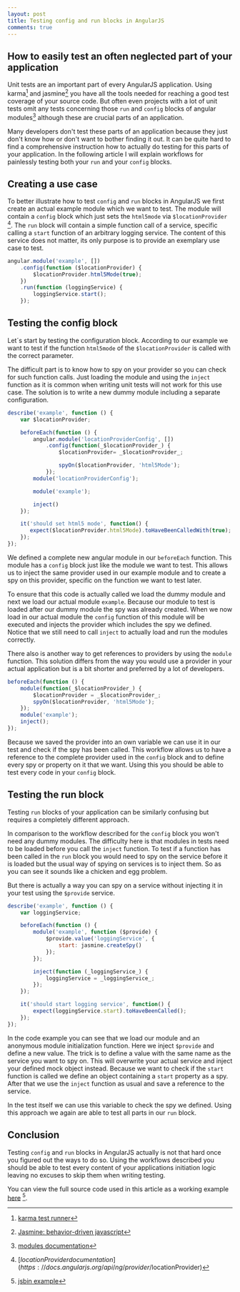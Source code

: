 ```yaml
---
layout: post
title: Testing config and run blocks in AngularJS
comments: true
---
```


## How to easily test an often neglected part of your application
Unit tests are an important part of every AngularJS application. Using karma[^ karma] and jasmine[^jasmine] you have all the tools needed for reaching a good test coverage of your source code. But often even projects with a lot of unit tests omit any tests concerning those `run` and `config` blocks of angular modules[^ angularjs modules documentation] although these are crucial parts of an application.

Many developers don't test these parts of an application because they just don't know how or don't want to bother finding it out. It can be quite hard to find a comprehensive instruction how to actually do testing for this parts of your application. In the following article I will explain workflows for painlessly testing both your `run` and your `config` blocks.

## Creating a use case
To better illustrate how to test `config` and `run` blocks in AngularJS we first create an actual example module which we want to test. The module will contain a `config` block which just sets the `html5mode` via `$locationProvider` [^ angularjs locationprovider documentation]. The `run` block will contain a simple function call of a service, specific calling a `start` function of an arbitrary logging service. The content of this service does not matter, its only purpose is to provide an exemplary use case to test. 

```js
angular.module('example', [])
	.config(function ($locationProvider) {
		$locationProvider.html5Mode(true);
	})
	.run(function (loggingService) {
		loggingService.start();
	});
```

## Testing the config block
Let´s start by testing the configuration block. According to our example we want to test if the function `html5mode` of the `$locationProvider` is called with the correct parameter.

The difficult part is to know how to spy on your provider so you can check for such function calls. Just loading the module and using the `inject` function as it is common when writing unit tests will not work for this use case. The solution is to write a new dummy module including a separate configuration.

```js
describe('example', function () {
	var $locationProvider;

	beforeEach(function () {
		angular.module('locationProviderConfig', [])
            .config(function(_$locationProvider_) {
                $locationProvider= _$locationProvider_;

                spyOn($locationProvider, 'html5Mode');
            });
        module('locationProviderConfig');

		module('example');

		inject()
	});

	it('should set html5 mode', function() {
       expect($locationProvider.html5Mode).toHaveBeenCalledWith(true);
    });
});
```

We defined a complete new angular module in our `beforeEach` function. This module has a `config` block just like the module we want to test. This allows us to inject the same provider used in our example module and to create a spy on this provider, specific on the function we want to test later.

To ensure that this code is actually called we load the dummy module and next we load our actual module `example`. Because our module to test is loaded after our dummy module the spy was already created. When we now load in our actual module the `config` function of this module will be executed and injects the provider which includes the spy we defined.  Notice that we still need to call `inject` to actually load and run the modules correctly.

There also is another way to get references to providers by using the `module` function. This solution differs from the way you would use a provider in your actual application but is a bit shorter and preferred by a lot of developers.

```js
beforeEach(function () {
    module(function(_$locationProvider_) {
        $locationProvider = _$locationProvider_;
        spyOn($locationProvider, 'html5Mode');
    });
    module('example');
    inject();
});
```

Because we saved the provider into an own variable we can use it in our test and check if the spy has been called. This workflow allows us to have a reference to the complete provider used in the `config` block and to define every spy or property on it that we want. Using this you should be able to test every code in your `config` block.

## Testing the run block
Testing `run` blocks of your application can be similarly confusing but requires a completely different approach.

In comparison to the workflow described for the `config` block you won't need any dummy modules. The difficulty here is that modules in tests need to be loaded before you call the `inject` function. To test if a function has been called in the `run` block you would need to spy on the service before it is loaded but the usual way of spying on services is to inject them. So as you can see it sounds like a chicken and egg problem.

But there is actually a way you can spy on a service without injecting it in your test using the `$provide` service.

```js
describe('example', function () {
	var loggingService;

	beforeEach(function () {
		module('example', function ($provide) {
			$provide.value('loggingService', {
				start: jasmine.createSpy()
			});
		});

		inject(function (_loggingService_) {
			loggingService = _loggingService_;
		});
	});

	it('should start logging service', function() {
	    expect(loggingService.start).toHaveBeenCalled();
    });
});
```

In the code example you can see that we load our module and an anonymous module initialization function. Here we inject `$provide` and define a new value. The trick is to define a value with the same name as the service you want to spy on. This will overwrite your actual service and inject your defined mock object instead. Because we want to check if the `start` function is called we define an object containing a `start` property as a spy. After that we use the `inject` function as usual and save a reference to the service.

In the test itself we can use this variable to check the spy we defined. Using this approach we again are able to test all parts in our `run` block.

## Conclusion
Testing `config` and `run` blocks in AngularJS actually is not that hard once you figured out the ways to do so.  Using the workflows described you should be able to test every content of your applications initiation logic leaving no excuses to skip them when writing testing.

You can view the full source code used in this article as a working example [here](http://jsbin.com/mejulakinu/edit?js,output) [^ jsbin example].

[^ karma]: [karma test runner](http://karma-runner.github.io/)

[^jasmine]: [Jasmine: behavior-driven javascript](http://jasmine.github.io/)

[^ angularjs modules documentation]: [modules documentation](https://docs.angularjs.org/guide/module)

[^ angularjs locationprovider documentation]: [$locationProvider documentation](https://docs.angularjs.org/api/ng/provider/$locationProvider)

[^ jsbin example]: [jsbin example](http://jsbin.com/mejulakinu/edit?js,output)
